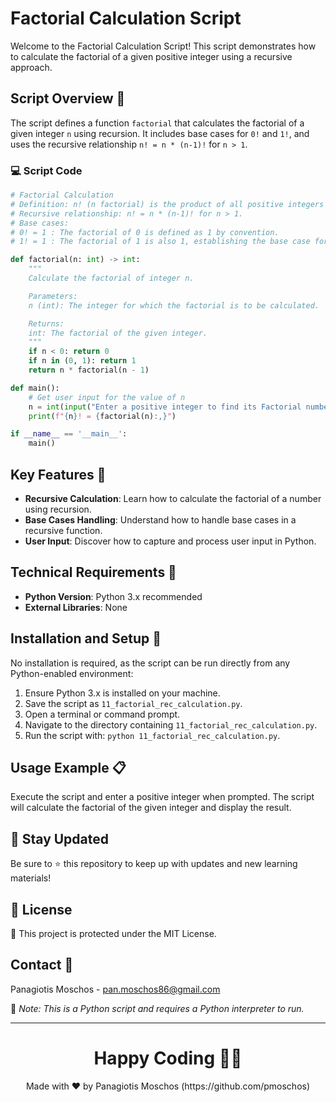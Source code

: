 # Factorial Calculation Script

Welcome to the Factorial Calculation Script! This script demonstrates how to calculate the factorial of a given positive integer using a recursive approach.

## Script Overview 📘

The script defines a function `factorial` that calculates the factorial of a given integer `n` using recursion. It includes base cases for `0!` and `1!`, and uses the recursive relationship `n! = n * (n-1)!` for `n > 1`.

### :computer: Script Code

```python
# Factorial Calculation
# Definition: n! (n factorial) is the product of all positive integers from 1 to n.
# Recursive relationship: n! = n * (n-1)! for n > 1.
# Base cases:
# 0! = 1 : The factorial of 0 is defined as 1 by convention.
# 1! = 1 : The factorial of 1 is also 1, establishing the base case for recursive multiplication.

def factorial(n: int) -> int:
    """
    Calculate the factorial of integer n.

    Parameters:
    n (int): The integer for which the factorial is to be calculated.

    Returns:
    int: The factorial of the given integer.
    """
    if n < 0: return 0
    if n in (0, 1): return 1
    return n * factorial(n - 1)

def main():
    # Get user input for the value of n
    n = int(input("Enter a positive integer to find its Factorial number: "))
    print(f"{n}! = {factorial(n):,}")

if __name__ == '__main__':
    main()
```

## Key Features 🌟

- **Recursive Calculation**: Learn how to calculate the factorial of a number using recursion.
- **Base Cases Handling**: Understand how to handle base cases in a recursive function.
- **User Input**: Discover how to capture and process user input in Python.

## Technical Requirements 🔧

- **Python Version**: Python 3.x recommended
- **External Libraries**: None

## Installation and Setup 🚀

No installation is required, as the script can be run directly from any Python-enabled environment:

1. Ensure Python 3.x is installed on your machine.
2. Save the script as `11_factorial_rec_calculation.py`.
3. Open a terminal or command prompt.
4. Navigate to the directory containing `11_factorial_rec_calculation.py`.
5. Run the script with: `python 11_factorial_rec_calculation.py`.

## Usage Example 📋

Execute the script and enter a positive integer when prompted. The script will calculate the factorial of the given integer and display the result.

## 📢 Stay Updated

Be sure to ⭐ this repository to keep up with updates and new learning materials!

## 📄 License

🔐 This project is protected under the MIT License.

## Contact 📧

Panagiotis Moschos - pan.moschos86@gmail.com

🔗 *Note: This is a Python script and requires a Python interpreter to run.*

---

<h1 align=center>Happy Coding 👨‍💻 </h1>

<p align="center">
  Made with ❤️ by Panagiotis Moschos (https://github.com/pmoschos)
</p>
